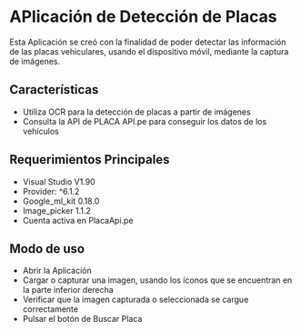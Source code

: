 # APlicación de Detección de Placas
Esta Aplicación se creó con la finalidad de poder detectar las información de las placas vehiculares, usando el dispositivo móvil, mediante la captura de imágenes.

## Características
- Utiliza OCR para la detección de placas a partir de imágenes
- Consulta la API de PLACA API.pe para conseguir los datos de los vehículos

## Requerimientos  Principales
- Visual Studio V1.90
- Provider: ^6.1.2
- Google_ml_kit 0.18.0
- Image_picker 1.1.2
- Cuenta activa en PlacaApi.pe

## Modo de uso
- Abrir la Aplicación
- Cargar o capturar una imagen, usando los íconos que se encuentran en la parte inferior derecha
- Verificar que la imagen capturada o seleccionada se cargue correctamente
- Pulsar el botón de Buscar Placa
